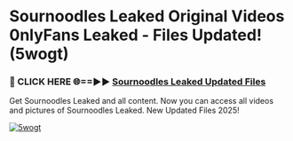 # Sournoodles Leaked Original Videos 0nlyFans Leaked - Files Updated! (5wogt)

<h3>🔴 CLICK HERE 🌐==►► <a href="https://tinyurl.com/ehrbuxhb" rel="nofollow">Sournoodles Leaked Updated Files</a></h3>

Get Sournoodles Leaked and all content. Now you can access all videos and pictures of Sournoodles Leaked. New Updated Files 2025!

[![5wogt](https://i.imgur.com/lVYEuWS.gif)](https://tinyurl.com/ehrbuxhb)
